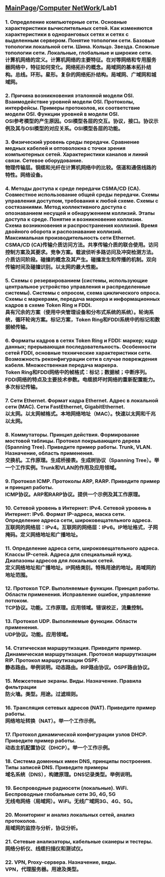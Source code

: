 ## [MainPage](../index.md)/[Computer NetWork](README.md)/Lab1

### 1. Определение компьютерные сети. Основные характеристики вычислительных сетей. Как изменяются характеристики в одноранговых сетях и сетях с выделенным сервером. Понятие топологии сети. Базовые топологии локальной сети. Шина. Кольцо. Звезда. Сложные топологии сети. Локальные, глобальные и широкие сети. <br> 计算机网络的定义。计算机网络的主要特征。在对等网络和专用服务器网络中，特征如何变化。网络拓扑的概念。局域网的基本拓扑结构。总线。环形。星形。复杂的网络拓扑结构。局域网、广域网和城域网。



### 2. Причина возникновения эталонной модели OSI. Взаимодействие уровней модели OSI. Протоколы, интерфейсы. Примеры протоколов, их соответствие модели OSI. Функции уровней в модели OSI. <br> OSI参考模型的产生原因。OSI模型各层的交互。协议，接口。协议示例及其与OSI模型的对应关系。OSI模型各层的功能。
### 3. Физический уровень среды передачи. Сравнение медных кабелей и оптоволокна с точки зрения компьютерных сетей.  Характеристики каналов и линий связи. Сетевое оборудование. <br> 物理传输层。铜缆和光纤在计算机网络中的比较。信道和通信线路的特性。网络设备。
### 4. Методы доступа к среде передачи CSMA/CD (CA). Совместное использование общей среды передачи. Схемы управления доступом, требования к любой схеме. Схемы с состязаниями. Метод коллективного доступа с опознаванием несущей и обнаружением коллизий. Этапы доступа к среде. Понятие и возникновение коллизии. Схема возникновения и распространения коллизий. Время двойного оборота и распознавание коллизий. Максимальная производительность сети Ethernet. <br> CSMA/CD (CA)传输介质访问方法。共享传输介质的联合使用。访问控制方案及其要求。竞争方案。载波侦听多路访问及冲突检测方法。介质访问阶段。碰撞的概念及其产生。碰撞发生和传播的机制。双向传输时间及碰撞识别。以太网的最大性能。
### 5. Схемы с резервированием (системы, использующие центральное устройство управления и распределенные системы). Системы с опросом, схема циклического опроса. Схемы с маркерами, передача маркера и информационных кадров в схеме Token Ring и FDDI. <br> 具有冗余的方案（使用中央管理设备和分布式系统的系统）。轮询系统，循环轮询方案。标记方案，Token Ring和FDDI系统中的标记和数据帧传输。
### 6. Форматы кадров в сетях Token Ring и FDDI: маркер; кадр данных; прерывающая последовательность. Особенности сетей FDDI, основные технические характеристики сети. Возможность реконфигурации сети в случае повреждения кабеля. Множественная передача маркера. <br> Token Ring和FDDI网络中的帧格式：标记；数据帧；中断序列。FDDI网络的特点及主要技术参数。电缆损坏时网络的重新配置能力。多次标记传输。
### 7. Сети Ethernet. Формат кадра Ethernet. Адрес в локальной сети (МАС).  Сети FastEthernet, GigabitEthernet. <br> 以太网。以太网帧格式。本地网络地址（MAC）。快速以太网和千兆以太网。
### 8. Коммутаторы. Принцип действия. Формирование мостовой таблицы.  Протокол покрывающего дерева (Spanning Tree). Приведите пример работы.  Trunk, VLAN. Назначение, область применения. <br> 交换机。工作原理。生成桥接表。生成树协议（Spanning Tree）。举一个工作实例。Trunk和VLAN的作用及应用领域。
### 9. Протокол ICMP. Протоколы ARP, RARP. Приведите пример и принцип работы. <br> ICMP协议。ARP和RARP协议。提供一个示例及其工作原理。
### 10. Сетевой уровень в Интернет: IPv4. Сетевой уровень в Интернет: IPv6. Формат IP-адреса, маска сети.  Определение адреса сети, широковещательного адреса. <br> 互联网的网络层：IPv4。互联网的网络层：IPv6。IP地址格式，子网掩码。定义网络地址和广播地址。
### 11. Определение адреса сети, широковещательного адреса. Классы IP-сетей. Адреса для специальный нужд. Диапазоны адресов для локальных сетей. <br> 定义网络地址和广播地址。IP网络类别。特殊用途的地址。局域网的地址范围。
### 12. Протокол TCP. Выполняемые функции. Принцип работы. Области применения. Исправление ошибок, управление потоком. <br> TCP协议。功能。工作原理。应用领域。错误校正，流量控制。
### 13. Протокол UDP. Выполняемые функции. Области применения. <br> UDP协议。功能。应用领域。
### 14. Статическая маршрутизация. Приведите пример. Динамическая маршрутизация. Протокол маршрутизации RIP. Протокол маршрутизации OSPF. <br> 静态路由。举例说明。动态路由。RIP路由协议。OSPF路由协议。
### 15. Межсетевые экраны. Виды. Назначение. Правила фильтрации <br> 防火墙。类型。用途。过滤规则。
### 16. Трансляция сетевых адресов (NAT). Приведите пример работы. <br> 网络地址转换（NAT）。举一个工作示例。
### 17. Протокол динамической конфигурации узлов DHCP. Приведите пример работы. <br> 动态主机配置协议（DHCP）。举一个工作示例。
### 18. Система доменных имен DNS, принципы построения.  Типы записей DNS. Приведите примеры <br> 域名系统（DNS），构建原理。DNS记录类型。举例说明。
### 19. Беспроводные радиосети (локальные). WiFi.  Беспроводные глобальные сети  3G, 4G, 5G <br> 无线电网络（局域网）。WiFi。无线广域网3G、4G、5G。
### 20. Мониторинг и анализ локальных сетей, анализ протоколов. <br> 局域网的监控与分析，协议分析。
### 21. Сетевые анализаторы, кабельные сканеры и тестеры. <br> 网络分析仪、线缆扫描仪和测试仪。
### 22. VPN, Proxy-сервера. Назначение, виды. <br> VPN，代理服务器。用途及类型。
